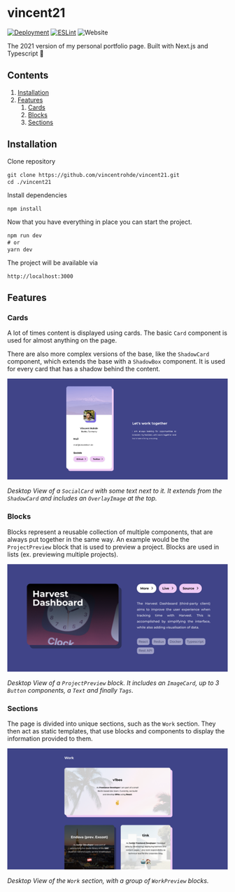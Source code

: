 # vincent21

[![Deployment](https://github.com/vincentrohde/harvest-dashboard/actions/workflows/deploy.yml/badge.svg)](https://github.com/vincentrohde/vincent21/actions/workflows/deploy.yml)
[![ESLint](https://github.com/vincentrohde/vincent21/actions/workflows/eslint.yml/badge.svg)](https://github.com/vincentrohde/vincent21/actions/workflows/eslint.yml)
![Website](https://img.shields.io/website?url=https%3A%2F%2Fvincentroh.de%2F)

The 2021 version of my personal portfolio page. Built with Next.js and Typescript 🚀

## Contents

1. [Installation](#installation)
2. [Features](#features)
    1. [Cards](#cards)
    2. [Blocks](#blocks)
    3. [Sections](#sections)

## Installation

Clone repository

```
git clone https://github.com/vincentrohde/vincent21.git
cd ./vincent21
```

Install dependencies

```
npm install
```

Now that you have everything in place you can start the project.

```
npm run dev
# or
yarn dev
```

The project will be available via

```
http://localhost:3000
```

## Features

### Cards

A lot of times content is displayed using cards. The basic ``Card`` component is used for almost anything on the page.

There are also more complex versions of the base, like the ``ShadowCard`` component, which extends the base with a ``ShadowBox`` component. It is used for every card that has a shadow behind the content.

![](./assets/socialcard.png)

_Desktop View of a ``SocialCard`` with some text next to it. It extends from the ``ShadowCard`` and includes an ``OverlayImage`` at the top._

### Blocks

Blocks represent a reusable collection of multiple components, that are always put together in the same way. An example would be the ``ProjectPreview`` block that is used to preview a project. Blocks are used in lists (ex. previewing multiple projects).

![](./assets/block.png)

_Desktop View of a ``ProjectPreview`` block. It includes an ``ImageCard``, up to 3 ``Button`` components, a ``Text`` and finally ``Tags``._

### Sections

The page is divided into unique sections, such as the  ``Work`` section. They then act as static templates, that use blocks and components to display the information provided to them.

![](./assets/section.png)

_Desktop View of the ``Work`` section, with a group of ``WorkPreview`` blocks._
